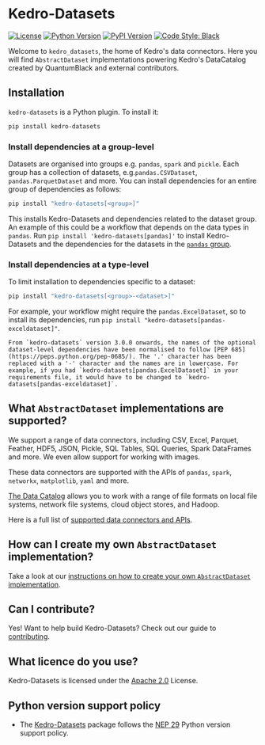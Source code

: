 # Kedro-Datasets

<!-- Note that the contents of this file are also used in the documentation, see docs/source/index.md -->

[![License](https://img.shields.io/badge/license-Apache%202.0-blue.svg)](https://github.com/kedro-org/kedro-plugins/blob/main/LICENSE.md)
[![Python Version](https://img.shields.io/badge/python-3.10%20%7C%203.11%20%7C%203.12-blue.svg)](https://pypi.org/project/kedro-datasets/)
[![PyPI Version](https://badge.fury.io/py/kedro-datasets.svg)](https://pypi.org/project/kedro-datasets/)
[![Code Style: Black](https://img.shields.io/badge/code%20style-black-black.svg)](https://github.com/ambv/black)

Welcome to `kedro_datasets`, the home of Kedro's data connectors. Here you will find `AbstractDataset` implementations powering Kedro's DataCatalog created by QuantumBlack and external contributors.

## Installation

`kedro-datasets` is a Python plugin. To install it:

```bash
pip install kedro-datasets
```

### Install dependencies at a group-level

Datasets are organised into groups e.g. `pandas`, `spark` and `pickle`. Each group has a collection of datasets, e.g.`pandas.CSVDataset`, `pandas.ParquetDataset` and more. You can install dependencies for an entire group of dependencies as follows:

```bash
pip install "kedro-datasets[<group>]"
```

This installs Kedro-Datasets and dependencies related to the dataset group. An example of this could be a workflow that depends on the data types in `pandas`. Run `pip install 'kedro-datasets[pandas]'` to install Kedro-Datasets and the dependencies for the datasets in the [`pandas` group](https://github.com/kedro-org/kedro-plugins/tree/main/kedro-datasets/kedro_datasets/pandas).

### Install dependencies at a type-level

To limit installation to dependencies specific to a dataset:

```bash
pip install "kedro-datasets[<group>-<dataset>]"
```

For example, your workflow might require the `pandas.ExcelDataset`, so to install its dependencies, run `pip install "kedro-datasets[pandas-exceldataset]"`.

```{note}
From `kedro-datasets` version 3.0.0 onwards, the names of the optional dataset-level dependencies have been normalised to follow [PEP 685](https://peps.python.org/pep-0685/). The '.' character has been replaced with a '-' character and the names are in lowercase. For example, if you had `kedro-datasets[pandas.ExcelDataset]` in your requirements file, it would have to be changed to `kedro-datasets[pandas-exceldataset]`.
```

## What `AbstractDataset` implementations are supported?

We support a range of data connectors, including CSV, Excel, Parquet, Feather, HDF5, JSON, Pickle, SQL Tables, SQL Queries, Spark DataFrames and more. We even allow support for working with images.

These data connectors are supported with the APIs of `pandas`, `spark`, `networkx`, `matplotlib`, `yaml` and more.

[The Data Catalog](https://docs.kedro.org/en/stable/data/data_catalog.html) allows you to work with a range of file formats on local file systems, network file systems, cloud object stores, and Hadoop.

Here is a full list of [supported data connectors and APIs](https://docs.kedro.org/projects/kedro-datasets/en/stable/api/kedro_datasets.html).

## How can I create my own `AbstractDataset` implementation?
Take a look at our [instructions on how to create your own `AbstractDataset` implementation](https://docs.kedro.org/en/stable/data/how_to_create_a_custom_dataset.html).

## Can I contribute?

Yes! Want to help build Kedro-Datasets? Check out our guide to [contributing](https://github.com/kedro-org/kedro-plugins/blob/main/kedro-datasets/CONTRIBUTING.md).

## What licence do you use?

Kedro-Datasets is licensed under the [Apache 2.0](https://github.com/kedro-org/kedro-plugins/blob/main/LICENSE.md) License.

## Python version support policy
* The [Kedro-Datasets](https://github.com/kedro-org/kedro-plugins/tree/main/kedro-datasets) package follows the [NEP 29](https://numpy.org/neps/nep-0029-deprecation_policy.html) Python version support policy.
